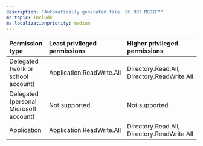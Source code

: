 ```yaml
---
description: "Automatically generated file. DO NOT MODIFY"
ms.topic: include
ms.localizationpriority: medium
---
```


|Permission type|Least privileged permissions|Higher privileged permissions|
|:---|:---|:---|
|Delegated (work or school account)|Application.ReadWrite.All|Directory.Read.All, Directory.ReadWrite.All|
|Delegated (personal Microsoft account)|Not supported.|Not supported.|
|Application|Application.ReadWrite.All|Directory.Read.All, Directory.ReadWrite.All|

